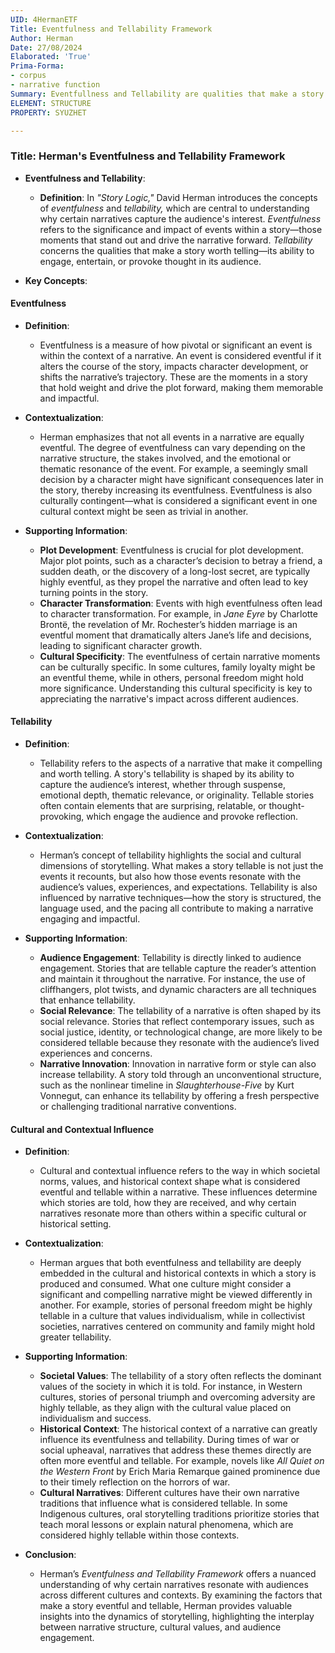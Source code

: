 ```yaml
---
UID: 4HermanETF
Title: Eventfulness and Tellability Framework
Author: Herman
Date: 27/08/2024
Elaborated: 'True'
Prima-Forma:
- corpus
- narrative function
Summary: Eventfullness and Tellability are qualities that make a story worth telling and engaging to an audience.
ELEMENT: STRUCTURE
PROPERTY: SYUZHET

---
```

### Title: **Herman's Eventfulness and Tellability Framework**

- **Eventfulness and Tellability**:
  - **Definition**: In *"Story Logic,"* David Herman introduces the concepts of *eventfulness* and *tellability,* which are central to understanding why certain narratives capture the audience's interest. *Eventfulness* refers to the significance and impact of events within a story—those moments that stand out and drive the narrative forward. *Tellability* concerns the qualities that make a story worth telling—its ability to engage, entertain, or provoke thought in its audience.

- **Key Concepts**:

#### **Eventfulness**

- **Definition**:
  - Eventfulness is a measure of how pivotal or significant an event is within the context of a narrative. An event is considered eventful if it alters the course of the story, impacts character development, or shifts the narrative’s trajectory. These are the moments in a story that hold weight and drive the plot forward, making them memorable and impactful.

- **Contextualization**:
  - Herman emphasizes that not all events in a narrative are equally eventful. The degree of eventfulness can vary depending on the narrative structure, the stakes involved, and the emotional or thematic resonance of the event. For example, a seemingly small decision by a character might have significant consequences later in the story, thereby increasing its eventfulness. Eventfulness is also culturally contingent—what is considered a significant event in one cultural context might be seen as trivial in another.

- **Supporting Information**:
  - **Plot Development**: Eventfulness is crucial for plot development. Major plot points, such as a character’s decision to betray a friend, a sudden death, or the discovery of a long-lost secret, are typically highly eventful, as they propel the narrative and often lead to key turning points in the story.
  - **Character Transformation**: Events with high eventfulness often lead to character transformation. For example, in *Jane Eyre* by Charlotte Brontë, the revelation of Mr. Rochester’s hidden marriage is an eventful moment that dramatically alters Jane’s life and decisions, leading to significant character growth.
  - **Cultural Specificity**: The eventfulness of certain narrative moments can be culturally specific. In some cultures, family loyalty might be an eventful theme, while in others, personal freedom might hold more significance. Understanding this cultural specificity is key to appreciating the narrative's impact across different audiences.

#### **Tellability**

- **Definition**:
  - Tellability refers to the aspects of a narrative that make it compelling and worth telling. A story's tellability is shaped by its ability to capture the audience’s interest, whether through suspense, emotional depth, thematic relevance, or originality. Tellable stories often contain elements that are surprising, relatable, or thought-provoking, which engage the audience and provoke reflection.

- **Contextualization**:
  - Herman’s concept of tellability highlights the social and cultural dimensions of storytelling. What makes a story tellable is not just the events it recounts, but also how those events resonate with the audience’s values, experiences, and expectations. Tellability is also influenced by narrative techniques—how the story is structured, the language used, and the pacing all contribute to making a narrative engaging and impactful.

- **Supporting Information**:
  - **Audience Engagement**: Tellability is directly linked to audience engagement. Stories that are tellable capture the reader’s attention and maintain it throughout the narrative. For instance, the use of cliffhangers, plot twists, and dynamic characters are all techniques that enhance tellability.
  - **Social Relevance**: The tellability of a narrative is often shaped by its social relevance. Stories that reflect contemporary issues, such as social justice, identity, or technological change, are more likely to be considered tellable because they resonate with the audience’s lived experiences and concerns.
  - **Narrative Innovation**: Innovation in narrative form or style can also increase tellability. A story told through an unconventional structure, such as the nonlinear timeline in *Slaughterhouse-Five* by Kurt Vonnegut, can enhance its tellability by offering a fresh perspective or challenging traditional narrative conventions.

#### **Cultural and Contextual Influence**

- **Definition**:
  - Cultural and contextual influence refers to the way in which societal norms, values, and historical context shape what is considered eventful and tellable within a narrative. These influences determine which stories are told, how they are received, and why certain narratives resonate more than others within a specific cultural or historical setting.

- **Contextualization**:
  - Herman argues that both eventfulness and tellability are deeply embedded in the cultural and historical contexts in which a story is produced and consumed. What one culture might consider a significant and compelling narrative might be viewed differently in another. For example, stories of personal freedom might be highly tellable in a culture that values individualism, while in collectivist societies, narratives centered on community and family might hold greater tellability.

- **Supporting Information**:
  - **Societal Values**: The tellability of a story often reflects the dominant values of the society in which it is told. For instance, in Western cultures, stories of personal triumph and overcoming adversity are highly tellable, as they align with the cultural value placed on individualism and success.
  - **Historical Context**: The historical context of a narrative can greatly influence its eventfulness and tellability. During times of war or social upheaval, narratives that address these themes directly are often more eventful and tellable. For example, novels like *All Quiet on the Western Front* by Erich Maria Remarque gained prominence due to their timely reflection on the horrors of war.
  - **Cultural Narratives**: Different cultures have their own narrative traditions that influence what is considered tellable. In some Indigenous cultures, oral storytelling traditions prioritize stories that teach moral lessons or explain natural phenomena, which are considered highly tellable within those contexts.

- **Conclusion**:
  - Herman’s *Eventfulness and Tellability Framework* offers a nuanced understanding of why certain narratives resonate with audiences across different cultures and contexts. By examining the factors that make a story eventful and tellable, Herman provides valuable insights into the dynamics of storytelling, highlighting the interplay between narrative structure, cultural values, and audience engagement.